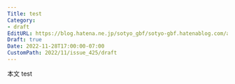 ```yaml
---
Title: test
Category:
- draft
EditURL: https://blog.hatena.ne.jp/sotyo_gbf/sotyo-gbf.hatenablog.com/atom/entry/4207112889940513001
Draft: true
Date: 2022-11-28T17:00:00-07:00
CustomPath: 2022/11/issue_425/draft
---
```


本文
test
